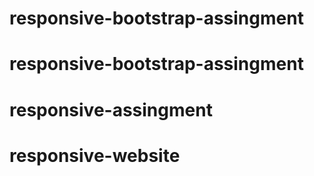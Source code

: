 # responsive-bootstrap-assingment
# responsive-bootstrap-assingment
# responsive-assingment
# responsive-website
